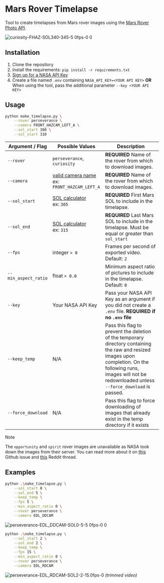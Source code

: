 # Mars Rover Timelapse
Tool to create timelapses from Mars rover images using the [Mars Rover Photo API](https://github.com/corincerami/mars-photo-api).

![curiosity-FHAZ-SOL340-345-5 0fps-0 0](https://github.com/user-attachments/assets/b2253532-dd05-438a-a6dc-c2845d4ea8ce)

## Installation

1. Clone the repository
2. Install the requirements: `pip install -r requirements.txt`
3. [Sign up for a NASA API Key](https://api.nasa.gov/)
4.
    Create a file named `.env` containing `NASA_API_KEY=<YOUR API KEY>`
    **OR**
    When using the tool, pass the additional parameter `--key <YOUR API KEY>`

## Usage

```sh
python make_timelapse.py \
    --rover perseverance \
    --camera FRONT_HAZCAM_LEFT_A \
    --sol_start 300 \
    --sol_start 310
```

| Argument / Flag | Possible Values   | Description      |
| ------------- | ------------- | ------------- |
| `--rover` | `perseverance`, `curiosity` | **REQUIRED**  Name of the rover from which to download images. |
| `--camera` | [valid camera name](https://github.com/corincerami/mars-photo-api?tab=readme-ov-file#cameras)<br/>ex: `FRONT_HAZCAM_LEFT_A` | **REQUIRED**  Name of the rover from which to download images. |
| `--sol_start` | [SOL calculator](https://solonmars.com/)<br/>ex: `305` | **REQUIRED**  First Mars SOL to include in the timelapse. |
| `--sol_end` | [SOL calculator](https://solonmars.com/)<br/>ex: `315` | **REQUIRED**  Last Mars SOL to include in the timelapse. Must be equal or greater than `sol_start` |
| `--fps` | integer `> 0` | Frames per second of exported video. Default: `2` |
| `--min_aspect_ratio` | float `> 0.0` | Minimum aspect ratio of pictures to include in the timelapse. Default: `0` |
| `--key` | Your NASA API Key | Pass your NASA API Key as an argument if you did not create a `.env` file. **REQUIRED if no `.env` file** |
| `--keep_temp` | N/A | Pass this flag to prevent the deletion of the temporary directory containing the raw and resized images upon completion. On the following runs, images will not be redownloaded unless `--force_download` is passed. |
| `--force_download` | N/A | Pass this flag to force downloading of images that already exist in the temp directory if it exists |



> [!NOTE]  
> The `opportunity` and `spirit` rover images are unavailable as NASA took down the images from their server. You can read more about it on [this](https://github.com/corincerami/mars-photo-api/issues/197) Github issue and [this](https://www.reddit.com/r/Mars/comments/1c7a4kd/due_to_the_website_change_i_can_no_longer_find/) Reddit thread.

## Examples

```bash
python .\make_timelapse.py \
    --sol_start 0 \
    --sol_end 5 \
    --keep_temp \
    --fps 5 \
    --min_aspect_ratio 0 \
    --rover perseverance \
    --camera EDL_DDCAM 
```
![perseverance-EDL_DDCAM-SOL0-5-5 0fps-0 0](https://github.com/user-attachments/assets/d76e8477-3299-4bac-850c-fc9e129da78a)

```bash
python .\make_timelapse.py \
    --sol_start 2 \
    --sol_end 2 \
    --keep_temp \
    --fps 15 \
    --min_aspect_ratio 0 \
    --rover perseverance \
    --camera EDL_RDCAM
```
![perseverance-EDL_RDCAM-SOL2-2-15.0fps-0](https://andreithuler.com/wp-content/uploads/perseverance-EDL_RDCAM-SOL2-2-15.0fps-0_TRIMMED_LIGHT.gif)
*(trimmed video)*